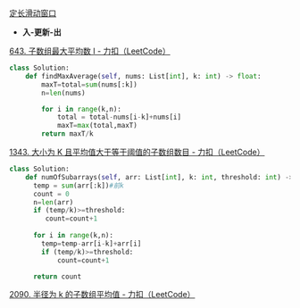 [定长滑动窗口](https://leetcode.cn/problems/maximum-number-of-vowels-in-a-substring-of-given-length/solutions/) 

* **入-更新-出**

[643. 子数组最大平均数 I - 力扣（LeetCode）](https://leetcode.cn/problems/maximum-average-subarray-i/)

```python
class Solution:
    def findMaxAverage(self, nums: List[int], k: int) -> float:
        maxT=total=sum(nums[:k]) 
        n=len(nums)

        for i in range(k,n):
            total = total-nums[i-k]+nums[i]
            maxT=max(total,maxT)
        return maxT/k
```

[1343. 大小为 K 且平均值大于等于阈值的子数组数目 - 力扣（LeetCode）](https://leetcode.cn/problems/number-of-sub-arrays-of-size-k-and-average-greater-than-or-equal-to-threshold/description/)

```python
class Solution:
    def numOfSubarrays(self, arr: List[int], k: int, threshold: int) -> int:
      temp = sum(arr[:k])#前k
      count = 0
      n=len(arr)
      if (temp/k)>=threshold:
         count=count+1
    
      for i in range(k,n):
        temp=temp-arr[i-k]+arr[i]
        if (temp/k)>=threshold:
            count=count+1

      return count
```

[2090. 半径为 k 的子数组平均值 - 力扣（LeetCode）](https://leetcode.cn/problems/k-radius-subarray-averages/description/)
